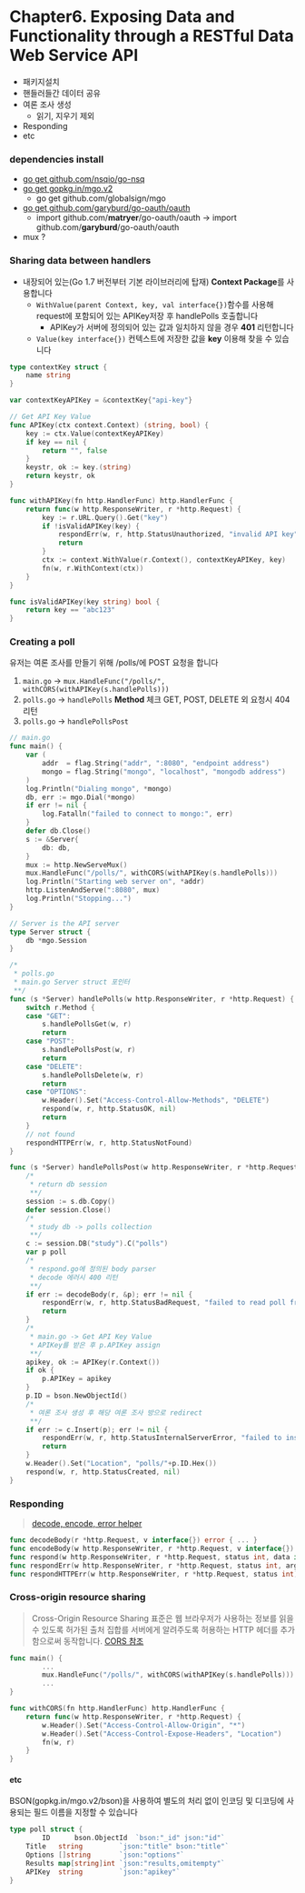 # Chapter6. Exposing Data and Functionality through a RESTful Data Web Service API

- 패키지설치
- 핸들러들간 데이터 공유
- 여론 조사 생성
  - 읽기, 지우기 제외
- Responding
- etc

### dependencies install
- [go get github.com/nsqio/go-nsq](https://godoc.org/github.com/nsqio/go-nsq)
- [go get gopkg.in/mgo.v2](https://godoc.org/labix.org/v2/mgo)
   - go get github.com/globalsign/mgo 
- [go get github.com/garyburd/go-oauth/oauth](https://github.com/garyburd/go-oauth)
  - import github.com/**matryer**/go-oauth/oauth ->  import github.com/**garyburd**/go-oauth/oauth
- mux ?

### Sharing data between handlers
- 내장되어 있는(Go 1.7 버전부터 기본 라이브러리에 탑재) **Context Package**를 사용합니다
  - `WithValue(parent Context, key, val interface{})`함수를 사용해 request에 포함되어 있는 APIKey저장 후 handlePolls 호출합니다
    - APIKey가 서버에 정의되어 있는 값과 일치하지 않을 경우 **401** 리턴합니다
  -  `Value(key interface{})` 컨텍스트에 저장한 값을 **key** 이용해 찾을 수 있습니다

```go
type contextKey struct {
	name string
}

var contextKeyAPIKey = &contextKey{"api-key"}

// Get API Key Value
func APIKey(ctx context.Context) (string, bool) {
	key := ctx.Value(contextKeyAPIKey)
	if key == nil {
		return "", false
	}
	keystr, ok := key.(string)
	return keystr, ok
}

func withAPIKey(fn http.HandlerFunc) http.HandlerFunc {
	return func(w http.ResponseWriter, r *http.Request) {
		key := r.URL.Query().Get("key")
		if !isValidAPIKey(key) {
			respondErr(w, r, http.StatusUnauthorized, "invalid API key")
			return
		}
		ctx := context.WithValue(r.Context(), contextKeyAPIKey, key)
		fn(w, r.WithContext(ctx))
	}
}

func isValidAPIKey(key string) bool {
	return key == "abc123"
}
```

### Creating a poll
유저는 여론 조사를 만들기 위해 /polls/에 POST 요청을 합니다

1. `main.go` -> `mux.HandleFunc("/polls/", withCORS(withAPIKey(s.handlePolls)))`
2. `polls.go` -> `handlePolls` **Method**  체크 GET, POST, DELETE 외 요청시 404 리턴
3. `polls.go` -> `handlePollsPost`

```go
// main.go
func main() {
	var (
		addr  = flag.String("addr", ":8080", "endpoint address")
		mongo = flag.String("mongo", "localhost", "mongodb address")
	)
	log.Println("Dialing mongo", *mongo)
	db, err := mgo.Dial(*mongo)
	if err != nil {
		log.Fatalln("failed to connect to mongo:", err)
	}
	defer db.Close()
	s := &Server{
		db: db,
	}
	mux := http.NewServeMux()
	mux.HandleFunc("/polls/", withCORS(withAPIKey(s.handlePolls)))
	log.Println("Starting web server on", *addr)
	http.ListenAndServe(":8080", mux)
	log.Println("Stopping...")
}

// Server is the API server
type Server struct {
	db *mgo.Session
}

/*
 * polls.go
 * main.go Server struct 포인터
 **/
func (s *Server) handlePolls(w http.ResponseWriter, r *http.Request) {
	switch r.Method {
	case "GET":
		s.handlePollsGet(w, r)
		return
	case "POST":
		s.handlePollsPost(w, r)
		return
	case "DELETE":
		s.handlePollsDelete(w, r)
		return
	case "OPTIONS":
		w.Header().Set("Access-Control-Allow-Methods", "DELETE")
		respond(w, r, http.StatusOK, nil)
		return
	}
	// not found
	respondHTTPErr(w, r, http.StatusNotFound)
}

func (s *Server) handlePollsPost(w http.ResponseWriter, r *http.Request) {
	/*
	 * return db session 
	 **/
	session := s.db.Copy()
	defer session.Close()
	/*
	 * study db -> polls collection
	 **/
	c := session.DB("study").C("polls")
	var p poll
	/*
	 * respond.go에 정의된 body parser
	 * decode 에러시 400 리턴
	 **/	
	if err := decodeBody(r, &p); err != nil {
		respondErr(w, r, http.StatusBadRequest, "failed to read poll from request", err)
		return
	}
	/*
	 * main.go -> Get API Key Value
	 * APIKey를 받은 후 p.APIKey assign
	 **/	
	apikey, ok := APIKey(r.Context())
	if ok {
		p.APIKey = apikey
	}
	p.ID = bson.NewObjectId()
	/*
	 * 여론 조사 생성 후 해당 여론 조사 방으로 redirect
	 **/
	if err := c.Insert(p); err != nil {
		respondErr(w, r, http.StatusInternalServerError, "failed to insert poll", err)
		return
	}
	w.Header().Set("Location", "polls/"+p.ID.Hex())
	respond(w, r, http.StatusCreated, nil)
}
```

### Responding
> [decode, encode, error helper](https://github.com/mhoonjeon/gpb/blob/master/chapter06/respond.go)
```go
func decodeBody(r *http.Request, v interface{}) error { ... }
func encodeBody(w http.ResponseWriter, r *http.Request, v interface{}) error { ... }
func respond(w http.ResponseWriter, r *http.Request, status int, data interface{}) { ... }
func respondErr(w http.ResponseWriter, r *http.Request, status int, args ...interface{} ) { ... }
func respondHTTPErr(w http.ResponseWriter, r *http.Request, status int) { ... }
```

### Cross-origin resource sharing
> Cross-Origin Resource Sharing 표준은 웹 브라우저가 사용하는 정보를 읽을 수 있도록 허가된 출처 집합를 서버에게 알려주도록 허용하는 HTTP 헤더를 추가함으로써 동작합니다.
[CORS 참조](https://developer.mozilla.org/ko/docs/Web/HTTP/Access_control_CORS)

```go
func main() {
        ...
        mux.HandleFunc("/polls/", withCORS(withAPIKey(s.handlePolls)))
        ...
}

func withCORS(fn http.HandlerFunc) http.HandlerFunc {
	return func(w http.ResponseWriter, r *http.Request) {
		w.Header().Set("Access-Control-Allow-Origin", "*")
		w.Header().Set("Access-Control-Expose-Headers", "Location")
		fn(w, r)
	}
}
```

#### etc
BSON(gopkg.in/mgo.v2/bson)을 사용하여 별도의 처리 없이 인코딩 및 디코딩에 사용되는 필드 이름을 지정할 수 있습니다
```go 
type poll struct {
        ID      bson.ObjectId  `bson:"_id" json:"id"`
	Title   string         `json:"title" bson:"title"`
	Options []string       `json:"options"`
	Results map[string]int `json:"results,omitempty"`
	APIKey  string         `json:"apikey"`
}
```
